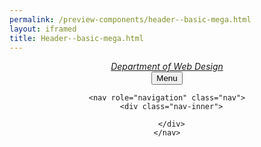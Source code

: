 ```yaml
--- 
permalink: /preview-components/header--basic-mega.html
layout: iframed 
title: Header--basic-mega.html
---
```



<header class="header header-basic header-basic-megamenu" role="banner">
  <div class="nav-container">
    <div class="navbar">
  <div class="logo" id="basic-mega-logo">
    <em class="logo-text">
      <a href="/"
        title="Home"
        aria-label="Home">
        Department of Web Design
      </a>
    </em>
  </div>
  <button class="menu-btn">Menu</button>
</div>

    <nav role="navigation" class="nav">
      <div class="nav-inner">
      
      </div>
    </nav>
  </div>
</header>
<div class="overlay"></div>


